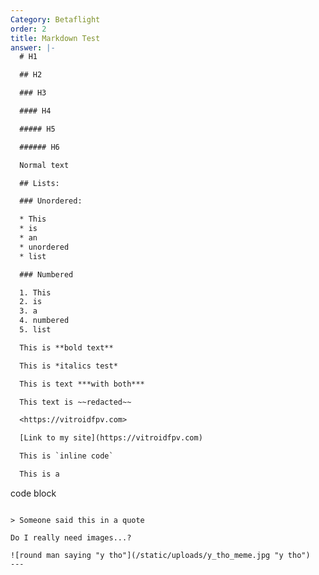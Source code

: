 ```yaml
---
Category: Betaflight
order: 2
title: Markdown Test
answer: |-
  # H1

  ## H2

  ### H3

  #### H4

  ##### H5

  ###### H6

  Normal text

  ## Lists:

  ### Unordered:

  * This
  * is
  * an
  * unordered
  * list

  ### Numbered

  1. This
  2. is
  3. a
  4. numbered
  5. list

  This is **bold text**

  This is *italics test*

  This is text ***with both***

  This text is ~~redacted~~

  <https://vitroidfpv.com>

  [Link to my site](https://vitroidfpv.com)

  This is `inline code`

  This is a 

  ```
  code block
  ```

  > Someone said this in a quote

  Do I really need images...?

  ![round man saying "y tho"](/static/uploads/y_tho_meme.jpg "y tho")
---
```


